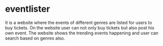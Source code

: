 # eventlister
It is a website where the events of different genres are listed for users to buy tickets. On the website user can not only buy tickets but also post his own event. The website shows the trending events happening and user can search based on genres also.
